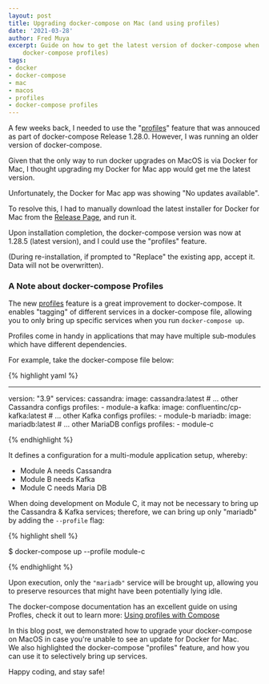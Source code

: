 ```yaml
---
layout: post
title: Upgrading docker-compose on Mac (and using profiles)
date: '2021-03-28'
author: Fred Muya
excerpt: Guide on how to get the latest version of docker-compose when using Docker for Mac (and a note on
    docker-compose profiles)
tags:
- docker
- docker-compose
- mac
- macos
- profiles
- docker-compose profiles
---
```


A few weeks back, I needed to use the "[profiles](https://docs.docker.com/compose/release-notes/#1280)" feature that
was annouced as part of docker-compose Release 1.28.0. However, I was running an older version of
docker-compose.

Given that the only way to run docker upgrades on MacOS is via Docker for Mac, I thought upgrading my Docker for
Mac app would get me the latest version.

Unfortunately, the Docker for Mac app was showing "No updates available".

To resolve this, I had to manually download the latest installer for Docker for Mac from the
[Release Page](https://docs.docker.com/docker-for-mac/release-notes/), and run it.

Upon installation completion, the docker-compose version was now at 1.28.5 (latest version), and I could use the
"profiles" feature.

(During re-installation, if prompted to "Replace" the existing app, accept it. Data will not be overwritten).


### A Note about docker-compose Profiles
The new [profiles](https://docs.docker.com/compose/profiles/) feature is a great improvement to docker-compose.
It enables "tagging" of different services in a docker-compose file, allowing you to only bring up specific services when you run `docker-compose up`.

Profiles come in handy in applications that may have multiple sub-modules which have different dependencies.

For example, take the docker-compose file below:

{% highlight yaml %}

---
version: "3.9"
services:
  cassandra:
    image: cassandra:latest
    # ... other Cassandra configs
    profiles:
      - module-a
  kafka:
    image: confluentinc/cp-kafka:latest
    # ... other Kafka configs
    profiles:
      - module-b
  mariadb:
    image: mariadb:latest
    # ... other MariaDB configs
    profiles:
      - module-c

{% endhighlight %}

It defines a configuration for a multi-module application setup, whereby:
- Module A needs Cassandra
- Module B needs Kafka
- Module C needs Maria DB

When doing development on Module C, it may not be necessary to bring up the Cassandra & Kafka services; therefore, we can bring up only "mariadb" by adding the `--profile` flag:

{% highlight shell %}

$ docker-compose up --profile module-c

{% endhighlight %}

Upon execution, only the `"mariadb"` service will be brought up, allowing you to preserve resources that might have
been potentially lying idle.


The docker-compose documentation has an excellent guide on using Profles, check it out to learn more:
[Using profiles with Compose](https://docs.docker.com/compose/profiles/)


In this blog post, we demonstrated how to upgrade your docker-compose on MacOS in case you're unable to see an
update for Docker for Mac.<br>
We also highlighted the docker-compose "profiles" feature, and how you can use it to
selectively bring up services.

Happy coding, and stay safe!
